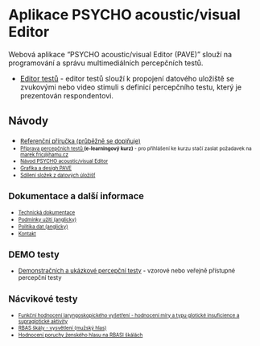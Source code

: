 # Aplikace  PSYCHO 	acoustic/visual Editor
Webová aplikace “PSYCHO acoustic/visual Editor (PAVE)” slouží na programování a správu multimediálních percepčních testů.
  * [Editor testů](/psychotest/editor.html)  - editor testů slouží k propojení datového uložiště se zvukovými nebo video stimuli s definicí percepčního testu, který je prezentován respondentovi.

## Návody 
  * <small> [Referenční příručka (průběžně se doplňuje)](https://hamu-marc.gitbook.io/psychotest-doc/)
  * <small> [Příprava percepčních testů ](moodle.amu.cz/course/view.php?id=817) <b>(e-learningový kurz)</b> - pro přihlášení ke kurzu stačí zaslat požadavek na marek.fric@hamu.cz </small> 
  * <small> [Návod PSYCHO acoustic/visual Editor](https://docs.google.com/document/d/1_w9CdHvQn5OqkeGINkN24o_5EP7_MwqQbe8gMd8eJJM/edit?usp=sharing ) </small>
  * <small> [Grafika a desigh PAVE](https://docs.google.com/document/d/1wE-r8nUQrMa1pgE144r-67K-p27-Kz3p/edit?usp=sharing) </small>
  * <small> [Sdílení složek z datových úložišť](https://docs.google.com/document/d/1f2bpJEkGOp2SbiNmvsj4KiHQG6kSSyCqiECM71p0nMc/edit?usp=sharing) </small>
  

## Dokumentace a další informace    
  * <small> [Technická dokumentace](https://docs.google.com/document/d/1AMULNLFVX_tGTrLyCcrP918JxHLZGbMRIb1_vMu7YUU/edit?usp=sharing) </small>
  * <small> [Podmínky užití (anglicky)](terms.md) </small>
  * <small> [Politika dat (anglicky)](datapolicy.md) </small>
  * <small> [Kontakt](https://www.hamu.cz/cs/veda-a-vyzkum/vedecka-pracoviste/marc/) </small>
  

## DEMO testy
 * [Demonstračních a ukázkové percepční testy](/psychotest/) - vzorové nebo veřejně přístupné percepční testy


## Nácvikové testy 
 * <small> [Funkční hodnocení laryngoskopického vyšetření - hodnocení míry a typu glotické insuficience a supraglotické aktivity](https://psychoacoustic.hamu.cz/psychotest/#/directtest/N4IgTgpgtg9gLhAlgqIBcoAmMDuA7AGxgENM4YBrCPdEAYQDYoBOABRgHMBnAMQFkAzAwCCATwBaIADQg4ogA4RaAeXwBjIgFdMaiFzwQ408Hs0E45KjTT0mbTr0EiJIAL4z5xOAAtaxxJi0AMpwYDAARjAA+oh4XFFcmvJgxBwEwhRwAHTyCFxGrkA=) </small> 
 * <small> [RBAS škály - vysvětlení (mužský hlas)](https://psychoacoustic.hamu.cz/psychotest/index.html#/performtest/N4IgTgpgtg9gLhAlgqIBcoAmMDuA7AGxgENM4YBrCPdECgNhwDkBVOADgDEA1AdgBVMAYwDqATRAAacBADOAVwJxyVGmhAAtAGZCATPIAeAEQBeAc1kALbgBkADDakg4ATwAOEWgHl8QovOE5PAg4EABfaTdiOEtaJ0RMWgB6ACUAIQBBAGUAWih5E0QcgDcXeQpiADo3BFlQsKA) </small>
  * <small> [Hodnocení poruchy ženského hlasu na RBASI škálách](https://psychoacoustic.hamu.cz/psychotest/index.html#/performtest/N4IgTgpgtg9gLhAlgqIBcoAmMDuA7AGxgENM4YBrCPdECgNhwDkBVOADgDEA1AdgBVMAYwDqATRAAacBADOAVwJxyVGmhAAtAGZCATPIAeAEQBeAc1kALbgBkADDakg4ATwAOEWgHl8QovOE5PAg4EABfaTdiOEtaJ0RMWg1qFwBZYgBpeQBaWThiPExiMEwXAGYAfQA3ABYAOjcEPPCgA==) </small>
